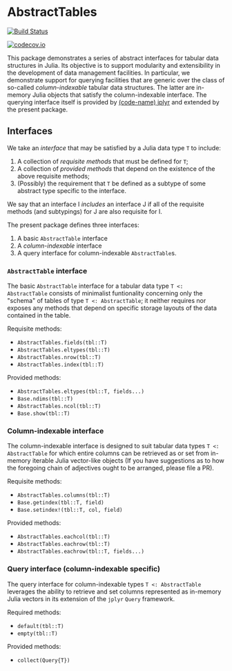 # AbstractTables

[![Build Status](https://travis-ci.org/davidagold/AbstractTables.jl.svg?branch=master)](https://travis-ci.org/davidagold/AbstractTables.jl)

<!--[![Coverage Status](https://coveralls.io/repos/davidagold/AbstractTables.jl/badge.svg?branch=master&service=github)](https://coveralls.io/github/davidagold/AbstractTables.jl?branch=master)-->

[![codecov.io](http://codecov.io/github/davidagold/AbstractTables.jl/coverage.svg?branch=master)](http://codecov.io/github/davidagold/AbstractTables.jl?branch=master)

This package demonstrates a series of abstract interfaces for tabular data structures in Julia. Its objective is to support modularity and extensibility in the development of data management facilities. In particular, we demonstrate support for querying facilities that are generic over the class of so-called *column-indexable* tabular data structures. The latter are in-memory Julia objects that satisfy the column-indexable interface. The querying interface itself is provided by [(code-name) jplyr](https://github.com/davidagold/jplyr.jl) and extended by the present package.

## Interfaces

We take an *interface* that may be satisfied by a Julia data type `T` to include:

1. A collection of *requisite methods* that must be defined for `T`;
2. A collection of *provided methods* that depend on the existence of the above requisite methods;
3. (Possibly) the requirement that `T` be defined as a subtype of some abstract type specific to the interface.

We say that an interface I *includes* an interface J if all of the requisite methods (and subtypings) for J are also requisite for I.

The present package defines three interfaces:

1. A basic `AbstractTable` interface
2. A *column-indexable* interface
3. A query interface for column-indexable `AbstractTable`s.

### `AbstractTable` interface

The basic `AbstractTable` interface for a tabular data type `T <: AbstractTable` consists of minimalist funtionality concerning only the "schema" of tables of type `T <: AbstractTable`; it neither requires nor exposes any methods that depend on specific storage layouts of the data contained in the table. 

Requisite methods:
* `AbstractTables.fields(tbl::T)`
* `AbstractTables.eltypes(tbl::T)`
* `AbstractTables.nrow(tbl::T)` 
* `AbstractTables.index(tbl::T)`

Provided methods:
* `AbstractTables.eltypes(tbl::T, fields...)`
* `Base.ndims(tbl::T)`
* `AbstractTables.ncol(tbl::T)`
* `Base.show(tbl::T)`

### Column-indexable interface

The column-indexable interface is designed to suit tabular data types `T <: AbstractTable` for which entire columns can be retrieved as or set from in-memory iterable Julia vector-like objects (If you have suggestions as to how the foregoing chain of adjectives ought to be arranged, please file a PR).

Requisite methods:
* `AbstractTables.columns(tbl::T)`
* `Base.getindex(tbl::T, field)`
* `Base.setindex!(tbl::T, col, field)`

Provided methods:
* `AbstractTables.eachcol(tbl::T)`
* `AbstractTables.eachrow(tbl::T)`
* `AbstractTables.eachrow(tbl::T, fields...)`

### Query interface (column-indexable specific)

The query interface for column-indexable types `T <: AbstractTable` leverages the ability to retrieve and set columns represented as in-memory Julia vectors in its extension of the `jplyr` `Query` framework.

Required methods:
* `default(tbl::T)`
* `empty(tbl::T)`

Provided methods:
* `collect(Query{T})`
